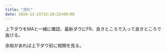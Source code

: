 ```yaml
---
title: "流れ"
date: 2024-12-21T15:28:22+09:00
---
```

上下ダウをMAと一緒に確認、最新ダウにFR、良きところで入って良きところで抜ける。

余裕があれば上下ダウ前に相関を見る。
